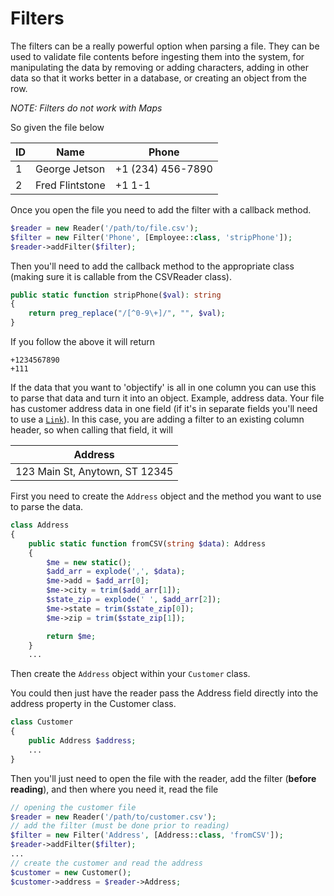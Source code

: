 # Filters

The filters can be a really powerful option when parsing a file.  They can be used to validate file contents before ingesting them into the system, for manipulating the data by removing or adding characters, adding in other data so that it works better in a database, or creating an object from the row.

*NOTE: Filters do not work with Maps*

So given the file below

| ID      | Name                | Phone             |
| ------- | ------------------- | ----------------- |
| 1       | George Jetson       | +1 (234) 456-7890 |
| 2       | Fred Flintstone     | +1 1-1

Once you open the file you need to add the filter with a callback method.

```php
$reader = new Reader('/path/to/file.csv');
$filter = new Filter('Phone', [Employee::class, 'stripPhone']);
$reader->addFilter($filter);
```

Then you'll need to add the callback method to the appropriate class (making sure it is callable from the CSVReader class).

```php
public static function stripPhone($val): string
{
    return preg_replace("/[^0-9\+]/", "", $val);
}
```

If you follow the above it will return

```
+1234567890
+111
```

If the data that you want to 'objectify' is all in one column you can use this to parse that data and turn it into an object. Example, address data. Your file has customer address data in one field (if it's in separate fields you'll need to use a [`Link`](./Links.md)). In this case, you are adding a filter to an existing column header, so when calling that field, it will 

| Address                           |
| --------------------------------- |
| 123 Main St, Anytown, ST 12345    |


First you need to create the `Address` object and the method you want to use to parse the data.

```php
class Address 
{
    public static function fromCSV(string $data): Address
    {
        $me = new static();
        $add_arr = explode(',', $data);
        $me->add = $add_arr[0];
        $me->city = trim($add_arr[1]);
        $state_zip = explode(' ', $add_arr[2]);
        $me->state = trim($state_zip[0]);
        $me->zip = trim($state_zip[1]);

        return $me;
    }
    ...
```

Then create the `Address` object within your `Customer` class.


You could then just have the reader pass the Address field directly into the address property in the Customer class.

```php
class Customer
{
    public Address $address;
    ...
}
```

Then you'll just need to open the file with the reader, add the filter (**before reading**), and then where you need it, read the file

```php
// opening the customer file
$reader = new Reader('/path/to/customer.csv');
// add the filter (must be done prior to reading)
$filter = new Filter('Address', [Address::class, 'fromCSV']);
$reader->addFilter($filter);
...
// create the customer and read the address
$customer = new Customer();
$customer->address = $reader->Address;
```
